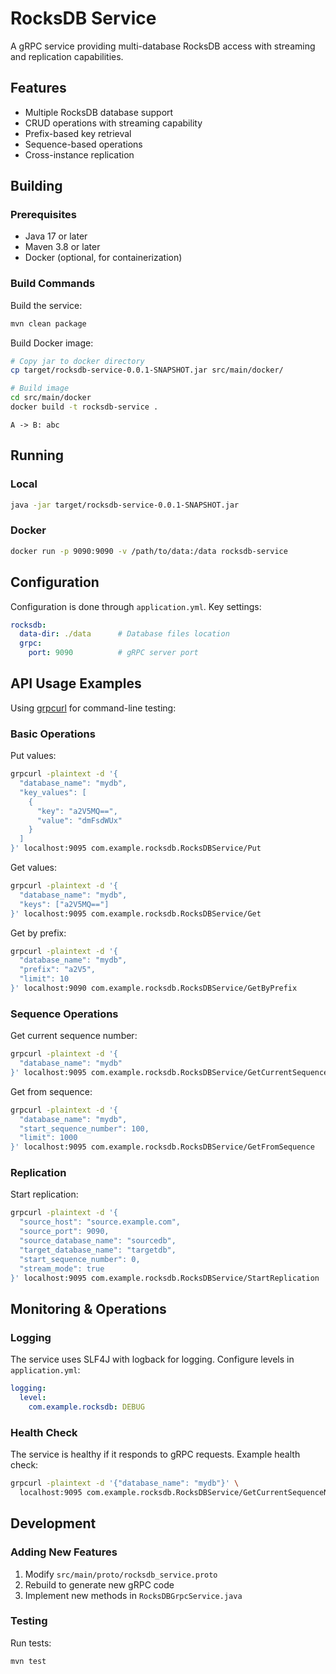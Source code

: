 # RocksDB Service

A gRPC service providing multi-database RocksDB access with streaming and replication capabilities.

## Features

- Multiple RocksDB database support
- CRUD operations with streaming capability
- Prefix-based key retrieval
- Sequence-based operations
- Cross-instance replication

## Building

### Prerequisites

- Java 17 or later
- Maven 3.8 or later
- Docker (optional, for containerization)

### Build Commands

Build the service:
```bash
mvn clean package
```

Build Docker image:
```bash
# Copy jar to docker directory
cp target/rocksdb-service-0.0.1-SNAPSHOT.jar src/main/docker/

# Build image
cd src/main/docker
docker build -t rocksdb-service .
```

```plantuml
A -> B: abc
```

## Running

### Local
```bash
java -jar target/rocksdb-service-0.0.1-SNAPSHOT.jar
```

### Docker
```bash
docker run -p 9090:9090 -v /path/to/data:/data rocksdb-service
```

## Configuration

Configuration is done through `application.yml`. Key settings:

```yaml
rocksdb:
  data-dir: ./data      # Database files location
  grpc:
    port: 9090          # gRPC server port
```

## API Usage Examples

Using [grpcurl](https://github.com/fullstorydev/grpcurl) for command-line testing:

### Basic Operations

Put values:
```bash
grpcurl -plaintext -d '{
  "database_name": "mydb",
  "key_values": [
    {
      "key": "a2V5MQ==",
      "value": "dmFsdWUx" 
    }
  ]
}' localhost:9095 com.example.rocksdb.RocksDBService/Put
```

Get values:
```bash
grpcurl -plaintext -d '{
  "database_name": "mydb",
  "keys": ["a2V5MQ=="]
}' localhost:9095 com.example.rocksdb.RocksDBService/Get
```

Get by prefix:
```bash
grpcurl -plaintext -d '{
  "database_name": "mydb",
  "prefix": "a2V5", 
  "limit": 10
}' localhost:9090 com.example.rocksdb.RocksDBService/GetByPrefix
```

### Sequence Operations

Get current sequence number:
```bash
grpcurl -plaintext -d '{
  "database_name": "mydb"
}' localhost:9095 com.example.rocksdb.RocksDBService/GetCurrentSequenceNumber
```

Get from sequence:
```bash
grpcurl -plaintext -d '{
  "database_name": "mydb",
  "start_sequence_number": 100,
  "limit": 1000
}' localhost:9095 com.example.rocksdb.RocksDBService/GetFromSequence
```

### Replication

Start replication:
```bash
grpcurl -plaintext -d '{
  "source_host": "source.example.com",
  "source_port": 9090,
  "source_database_name": "sourcedb",
  "target_database_name": "targetdb",
  "start_sequence_number": 0,
  "stream_mode": true
}' localhost:9095 com.example.rocksdb.RocksDBService/StartReplication
```

## Monitoring & Operations

### Logging

The service uses SLF4J with logback for logging. Configure levels in `application.yml`:

```yaml
logging:
  level:
    com.example.rocksdb: DEBUG
```

### Health Check

The service is healthy if it responds to gRPC requests. Example health check:

```bash
grpcurl -plaintext -d '{"database_name": "mydb"}' \
  localhost:9095 com.example.rocksdb.RocksDBService/GetCurrentSequenceNumber
```

## Development

### Adding New Features

1. Modify `src/main/proto/rocksdb_service.proto`
2. Rebuild to generate new gRPC code
3. Implement new methods in `RocksDBGrpcService.java`

### Testing

Run tests:
```bash
mvn test
```

